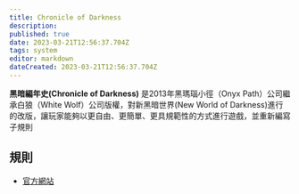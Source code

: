 ```yaml
---
title: Chronicle of Darkness
description: 
published: true
date: 2023-03-21T12:56:37.704Z
tags: system
editor: markdown
dateCreated: 2023-03-21T12:56:37.704Z
---
```


**黑暗編年史(Chronicle of Darkness)** 是2013年黑瑪瑙小徑（Onyx Path）公司繼承白狼（White Wolf）公司版權，對新黑暗世界(New World of Darkness)進行的改版，讓玩家能夠以更自由、更簡單、更具規範性的方式進行遊戲，並重新編寫子規則  


 ## 規則
- [官方網站](http://theonyxpath.com/category/worlds/chroniclesofdarkness/ )
